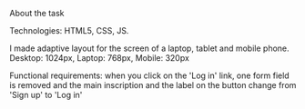 About the task

Technologies: HTML5, CSS, JS.

I made adaptive layout for the screen of a laptop, tablet and mobile phone.
Desktop: 1024рх,
Laptop: 768рх,
Mobile: 320рх

Functional requirements: when you click on the 'Log in' link, one form field is removed and the main inscription and the label on the button change from 'Sign up' to 'Log in'